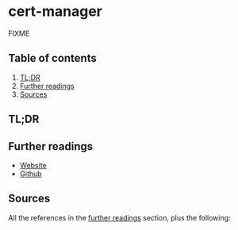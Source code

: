 # cert-manager

FIXME

## Table of contents <!-- omit in toc -->

1. [TL;DR](#tldr)
1. [Further readings](#further-readings)
1. [Sources](#sources)

## TL;DR

## Further readings

- [Website]
- [Github]

## Sources

All the references in the [further readings] section, plus the following:

<!--
  References
  -->

<!-- Upstream -->
[github]: https://github.com/cert-manager/cert-manager
[website]: https://cert-manager.io/

<!-- In-article sections -->
[further readings]: #further-readings

<!-- Knowledge base -->
<!-- Files -->
<!-- Others -->
